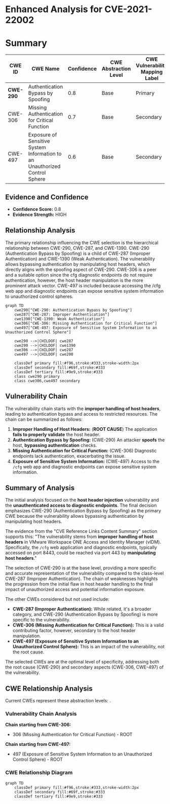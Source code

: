 # Enhanced Analysis for CVE-2021-22002

# Summary
| CWE ID | CWE Name | Confidence | CWE Abstraction Level | CWE Vulnerability Mapping Label | CWE-Vulnerability Mapping Notes |
|---|---|---|---|---|---|
| **CWE-290** | Authentication Bypass by Spoofing | 0.8 | Base | Primary | Allowed |
| CWE-306 | Missing Authentication for Critical Function | 0.7 | Base | Secondary | Allowed |
| CWE-497 | Exposure of Sensitive System Information to an Unauthorized Control Sphere | 0.6 | Base | Secondary | Allowed |

## Evidence and Confidence

*   **Confidence Score:** 0.8
*   **Evidence Strength:** HIGH

## Relationship Analysis
The primary relationship influencing the CWE selection is the hierarchical relationship between CWE-290, CWE-287, and CWE-1390. CWE-290 (Authentication Bypass by Spoofing) is a child of CWE-287 (Improper Authentication) and CWE-1390 (Weak Authentication). The vulnerability allows bypassing authentication by manipulating host headers, which directly aligns with the spoofing aspect of CWE-290. CWE-306 is a peer and a suitable option since the cfg diagnostic endpoints do not require authentication, however, the host header manipulation is the more prominent attack vector. CWE-497 is included because accessing the /cfg web app and diagnostic endpoints can expose sensitive system information to unauthorized control spheres.

```mermaid
graph TD
    cwe290["CWE-290: Authentication Bypass by Spoofing"]
    cwe287["CWE-287: Improper Authentication"]
    cwe1390["CWE-1390: Weak Authentication"]
    cwe306["CWE-306: Missing Authentication for Critical Function"]
    cwe497["CWE-497: Exposure of Sensitive System Information to an Unauthorized Control Sphere"]

    cwe290 -->|CHILDOF| cwe287
    cwe290 -->|CHILDOF| cwe1390
    cwe306 -->|CHILDOF| cwe287
    cwe497 -->|CHILDOF| cwe200

    classDef primary fill:#f96,stroke:#333,stroke-width:2px
    classDef secondary fill:#69f,stroke:#333
    classDef tertiary fill:#9e9,stroke:#333
    class cwe290 primary
    class cwe306,cwe497 secondary
```

## Vulnerability Chain
The vulnerability chain starts with the **improper handling of host headers**, leading to authentication bypass and access to restricted resources. The chain can be summarized as follows:

1.  **Improper Handling of Host Headers:** (**ROOT CAUSE**) The application **fails to properly validate** the host header.
2.  **Authentication Bypass by Spoofing:** (CWE-290) An attacker **spoofs** the host, **bypassing authentication** checks.
3.  **Missing Authentication for Critical Function:** (CWE-306) Diagnostic endpoints lack authentication, exacerbating the issue.
4.  **Exposure of Sensitive System Information:** (CWE-497) Access to the `/cfg` web app and diagnostic endpoints can expose sensitive system information.

## Summary of Analysis
The initial analysis focused on the **host header injection** vulnerability and the **unauthenticated access to diagnostic endpoints**. The final decision emphasizes CWE-290 (Authentication Bypass by Spoofing) as the primary CWE because the vulnerability allows bypassing authentication by manipulating host headers.

The evidence from the "CVE Reference Links Content Summary" section supports this: "The vulnerability stems from **improper handling of host headers** in VMware Workspace ONE Access and Identity Manager (vIDM). Specifically, the `/cfg` web application and diagnostic endpoints, typically accessed on port 8443, could be reached via port 443 by **manipulating host headers**."

The selection of CWE-290 is at the base level, providing a more specific and accurate representation of the vulnerability compared to the class-level CWE-287 (Improper Authentication). The chain of weaknesses highlights the progression from the initial flaw in host header handling to the final impact of unauthorized access and potential information exposure.

The other CWEs considered but not used include:

*   **CWE-287 (Improper Authentication):** While related, it's a broader category, and CWE-290 (Authentication Bypass by Spoofing) is more specific to the vulnerability.
*   **CWE-306 (Missing Authentication for Critical Function):** This is a valid contributing factor, however, secondary to the host header manipulation.
*   **CWE-497 (Exposure of Sensitive System Information to an Unauthorized Control Sphere):** This is an impact of the vulnerability, not the root cause.

The selected CWEs are at the optimal level of specificity, addressing both the root cause (CWE-290) and secondary aspects (CWE-306, CWE-497) of the vulnerability.


## CWE Relationship Analysis

Current CWEs represent these abstraction levels: .


### Vulnerability Chain Analysis

**Chain starting from CWE-306:**
- 306 (Missing Authentication for Critical Function) - ROOT


**Chain starting from CWE-497:**
- 497 (Exposure of Sensitive System Information to an Unauthorized Control Sphere) - ROOT



### CWE Relationship Diagram

```mermaid
graph TD
    classDef primary fill:#f96,stroke:#333,stroke-width:2px
    classDef secondary fill:#69f,stroke:#333
    classDef tertiary fill:#9e9,stroke:#333
```